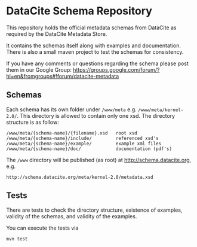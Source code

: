 DataCite Schema Repository
==========================

This repository holds the official metadata schemas from DataCite as 
required by the DataCite Metadata Store.

It contains the schemas itself along with examples and documentation.
There is also a small maven project to test the schemas for consistency.

If you have any comments or questions regarding the schema please post them in our Google Group:
https://groups.google.com/forum/?hl=en&fromgroups#!forum/datacite-metadata

Schemas
-------

Each schema has its own folder under `/www/meta`
e.g. `/www/meta/kernel-2.0/`.  This directory is allowed to contain
only one xsd.  The directory structure is as follow:

    /www/meta/{schema-name}/{filename}.xsd   root xsd
    /www/meta/{schema-name}/include/         referenced xsd's
    /www/meta/{schema-name}/example/         example xml files
    /www/meta/{schema-name}/doc/             documentation (pdf's)
    
The `/www` directory will be published (as root) at http://schema.datacite.org, e.g.

    http://schema.datacite.org/meta/kernel-2.0/metadata.xsd

Tests
-----

There are tests to check the directory structure, existence of examples,
validity of the schemas, and validity of the examples.  

You can execute the tests via

    mvn test

   